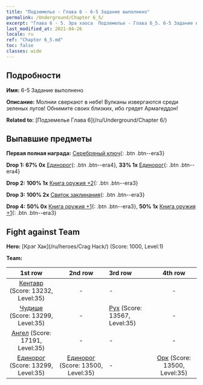 ```yaml
---
title: "Подземелье - Глава 6 - 6-5 Задание выполнено"
permalink: /Underground/Chapter 6_5/
excerpt: "Глава 6 - 5. Эра хаоса  Подземелье - Глава 6_5. 6-5 Задание выполнено"
last_modified_at: 2021-04-26
locale: ru
ref: "Chapter 6_5.md"
toc: false
classes: wide
---
```


## Подробности

 **Имя:** 6-5 Задание выполнено

 **Описание:** Молнии сверкают в небе! Вулканы извергаются среди зеленых лугов! Обнимите своих близких, ибо грядет Армагеддон!

 **Related to:** [Подземелье Глава 6](/ru/Underground/Chapter 6/)

## Выпавшие предметы

 **Первая полная награда:** [Серебряный ключ](/ItemsRU/con_693/){: .btn .btn--era3}

 **Drop 1:** **67% 0x** [Единорог](/ItemsRU/unt_204/){: .btn .btn--era4}, **33% 1x** [Единорог](/ItemsRU/unt_204/){: .btn .btn--era4}

 **Drop 2:** **100% 1x** [Книга оружия +2](/ItemsRU/mat_32/){: .btn .btn--era3}

 **Drop 3:** **100% 2x** [Свиток заклинания](/ItemsRU/con_694/){: .btn .btn--era3}

 **Drop 4:** **50% 0x** [Книга оружия +1](/ItemsRU/mat_25/){: .btn .btn--era3}, **50% 1x** [Книга оружия +1](/ItemsRU/mat_25/){: .btn .btn--era3}


## Fight against Team
 **Hero:** [Крэг Хак](/ru/heroes/Crag Hack/) (Score: 1000, Level:1)

 **Team:**


  | 1st row | 2nd row | 3rd row | 4th row |
  |:----:|:----:|:----|:----:|
  | [Кентавр](/ru/units/Centaur/) (Score: 13232, Level:35)  | - | - | - |
  | [Чудище](/ru/units/Behemoth/) (Score: 13299, Level:35)  | - | [Рух](/ru/units/Roc/) (Score: 13567, Level:35)  | - |
  | [Ангел](/ru/units/Angel/) (Score: 17191, Level:35)  | - | - | - |
  | [Единорог](/ru/units/Unicorn/) (Score: 13299, Level:35)  | [Единорог](/ru/units/Unicorn/) (Score: 13500, Level:35)  | - | [Орк](/ru/units/Orc/) (Score: 13500, Level:35)  |


